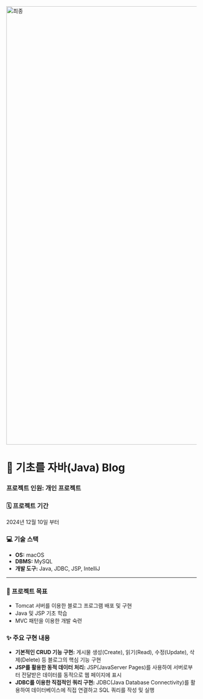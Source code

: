 <img width="1159" alt="최종" src="https://github.com/user-attachments/assets/b79c2edb-845a-46d1-8873-098e880605e3" />


# 📝 기초를 자바(Java) Blog

### 프로젝트 인원: 개인 프로젝트

### 🗓️ 프로젝트 기간
2024년 12월 10일 부터

### 💻 기술 스택
* **OS:** macOS
* **DBMS:** MySQL
* **개발 도구:** Java, JDBC, JSP, IntelliJ

---

### 🎯 프로젝트 목표
* Tomcat 서버를 이용한 블로그 프로그램 배포 및 구현
* Java 및 JSP 기초 학습
* MVC 패턴을 이용한 개발 숙련

### ✨ 주요 구현 내용
* **기본적인 CRUD 기능 구현:** 게시물 생성(Create), 읽기(Read), 수정(Update), 삭제(Delete) 등 블로그의 핵심 기능 구현
* **JSP를 활용한 동적 데이터 처리:** JSP(JavaServer Pages)를 사용하여 서버로부터 전달받은 데이터를 동적으로 웹 페이지에 표시
* **JDBC를 이용한 직접적인 쿼리 구현:** JDBC(Java Database Connectivity)를 활용하여 데이터베이스에 직접 연결하고 SQL 쿼리를 작성 및 실행
